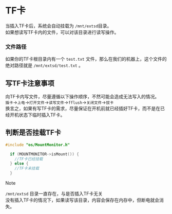 # TF卡

当插入TF卡后，系统会自动挂载为 `/mnt/extsd`目录。  
如果想读写TF卡内的文件，可以对该目录进行读写操作。  

### 文件路径 
如果你的TF卡根目录内有一个 `test.txt` 文件，那么在我们的机器上，这个文件的绝对路径就是 `/mnt/extsd/test.txt` 。  


## 写TF卡注意事项
 向TF卡内写文件，尽量遵循以下操作顺序，不然可能会造成无法写入的情况。  
 `插卡`->`上电`->`打开文件`->`读写文件`->`fflush`->`关闭文件`->`拔卡`  
 换言之，如果有写TF卡的需求，尽量保证在开机前就已经插好TF卡，而不是在已经开机状态下临时插入TF卡。

## 判断是否挂载TF卡
```c++
#include "os/MountMonitor.h"
```
```c++
  if (MOUNTMONITOR->isMount()) {
    //TF卡已经挂载
  } else {
    //TF卡未挂载
  }
```


> [!Note]
> `/mnt/extsd` 目录一直存在，与是否插入TF卡无关  
> 没有插入TF卡的情况下，如果读写该目录，内容会保存在内存中，但断电就会消失。

